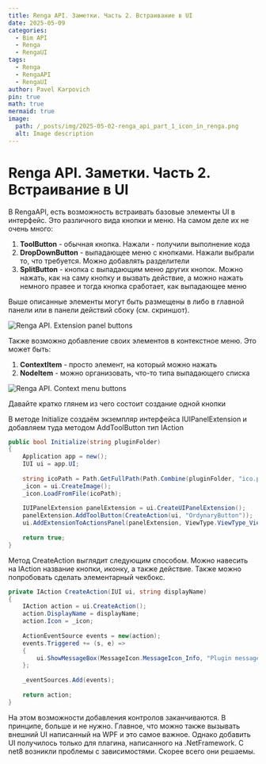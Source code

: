```yaml
---
title: Renga API. Заметки. Часть 2. Встраивание в UI
date: 2025-05-09
categories:
  - Bim API
  - Renga
  - RengaUI
tags:
  - Renga
  - RengaAPI
  - RengaUI
author: Pavel Karpovich
pin: true
math: true
mermaid: true
image:
  path: /_posts/img/2025-05-02-renga_api_part_1_icon_in_renga.png
  alt: Image description
---
```

# Renga API. Заметки. Часть 2. Встраивание в UI

В RengaAPI, есть возможность встраивать базовые элементы UI в интерфейс. Это различного вида кнопки и меню. На самом деле их не очень много:
1. **ToolButton** - обычная кнопка. Нажали - получили выполнение кода
2. **DropDownButton** - выпадающее меню с кнопками. Нажали выбрали то, что требуется. Можно добавлять разделители
3. **SplitButton** - кнопка с выпадающим меню других кнопок. Можно нажать, как на саму кнопку и вызвать действие, а можно нажать немного правее и тогда кнопка сработает, как выпадающее меню

Выше описанные элементы могут быть размещены в либо в главной панели или в панели действий сбоку (см. скриншот).

![Renga API. Extension panel buttons](https://karpovichpv.github.io/assests/img/2025-05-09_renga_api_part_2_ui_1.png)

Также возможно добавление своих элементов в контекстное меню. Это может быть:

1. **ContextItem** - просто элемент, на который можно нажать
2. **NodeItem** - можно организовать, что-то типа выпадающего списка

![Renga API. Context menu buttons](https://karpovichpv.github.io/assests/img/2025-05-09_renga_api_part_2_ui_2.png)

Давайте кратко глянем из чего состоит создание одной кнопки

В методе Initialize создаём экземпляр интерфейса IUIPanelExtension и добавляем туда методом AddToolButton тип IAction 

```c#
public bool Initialize(string pluginFolder)
{
	Application app = new();
	IUI ui = app.UI;
 
	string icoPath = Path.GetFullPath(Path.Combine(pluginFolder, "ico.png"));
	_icon = ui.CreateImage();
	_icon.LoadFromFile(icoPath);
 
	IUIPanelExtension panelExtension = ui.CreateUIPanelExtension();
	panelExtension.AddToolButton(CreateAction(ui, "OrdynaryButton"));
	ui.AddExtensionToActionsPanel(panelExtension, ViewType.ViewType_View3D);
 
	return true;
}
```

Метод CreateAction выглядит следующим способом. Можно навесить на IAction название кнопки, иконку, а также действие. Также можно попробовать сделать элементарный чекбокс.

```c#
private IAction CreateAction(IUI ui, string displayName)
{
	IAction action = ui.CreateAction();
	action.DisplayName = displayName;
	action.Icon = _icon;
 
	ActionEventSource events = new(action);
	events.Triggered += (s, e) =>
	{
		ui.ShowMessageBox(MessageIcon.MessageIcon_Info, "Plugin message", displayName + " Handler");
	};
 
	_eventSources.Add(events);
 
	return action;
}
```

На этом возможности добавления контролов заканчиваются. В принципе, больше и не нужно. Главное, что можно также вызывать внешний UI написанный на WPF и это самое важное. Однако добавить UI получилось только для плагина, написанного на .NetFramework. С net8 возникли проблемы с зависимостями. Скорее всего они решаемы.